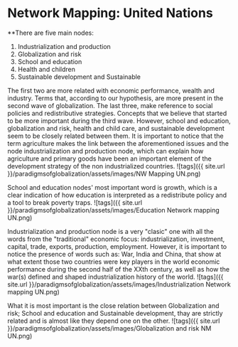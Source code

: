 # Network Mapping: United Nations 

**There are five main nodes:
1. Industrialization and production
2. Globalization and risk
3. School and education
4. Health and children
5. Sustainable development and  Sustainable

The first two are more related with economic performance, wealth and industry. Terms that, according to our hypothesis, are more present in the second wave of globalization. 
The last three, make reference to social policies and redistributive strategies. Concepts that we believe that started to be more important during the third wave. 
However, school and education, globalization and risk, health and child care, and sustainable development seem to be closely related between them. It is important to notice that the term agriculture makes the link between the aforementioned issues and the node industrialization and production node, which can explain how agriculture and primary goods have been an important element of the development strategy of the non industrialized countries. 
![tags]({{ site.url }}/paradigmsofglobalization/assets/images/NW Mapping UN.png)

School and education nodes' most important word is growth, which is a clear indication of how education is interpreted as a redistribute policy and a tool to break poverty traps. 
![tags]({{ site.url }}/paradigmsofglobalization/assets/images/Education Network mapping UN.png)

Industrialization and production node is a very "clasic" one with all the words from the "traditional" economic focus: industrialization, investment, capital, trade, exports, production, employment. However, it is important to notice the presence of words such as: War, India and China, that show at what extent those two countries were key players in the world economic performance during the second half of the XXth century, as well as how the war(s) defined and shaped industrialization history of the world. 
![tags]({{ site.url }}/paradigmsofglobalization/assets/images/Industrialization Network mapping UN.png)

What it is most important is the close relation between Globalization and risk; School and education and Sustainable development, thay are strictly related and is almost like they depend one on the other.
![tags]({{ site.url }}/paradigmsofglobalization/assets/images/Globalization and risk NM UN.png)

